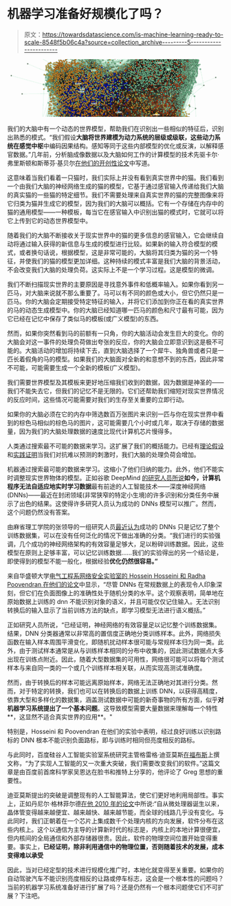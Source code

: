 # 机器学习准备好规模化了吗？

> 原文：<https://towardsdatascience.com/is-machine-learning-ready-to-scale-8548f5b06c4a?source=collection_archive---------5----------------------->

![](img/22dc476fd15df150f2ebc9ec8cb792fb.png)

我们的大脑中有一个动态的世界模型，帮助我们在识别出一些相似的特征后，识别出熟悉的模式。“我们假设**大脑将世界建模为动力系统的层级或级联，这些动力系统在感觉中枢**中编码因果结构。感知等同于这些内部模型的优化或反演，以解释感官数据。”几年前，分析脑成像数据以及大脑如何工作的计算模型的技术先驱卡尔·弗里斯顿和斯蒂芬·基贝尔[在他们的开创性论文](http://rstb.royalsocietypublishing.org/content/364/1521/1211)中写道。

这意味着当我们看着一只猫时，我们实际上并没有看到真实世界中的猫。我们看到一个由我们大脑的神经网络生成的猫的模型，它基于通过感官输入传递给我们大脑的真实猫的一些猫的特定细节。我们不需要处理来自真实世界的猫的完整图像来将它归类为猫并生成它的模型，因为我们的大脑可以概括。它有一个存储在内存中的猫的通用模型——一种模板，每当它在感官输入中识别出猫的模式时，它就可以将它上传到它的动态世界模型中。

随着我们的大脑不断接收关于现实世界中的猫的更多信息的感官输入，它会继续自动将通过输入获得的新信息与生成的模型进行比较。如果新的输入符合模型的模式，或者换句话说，根据模型，这是非常可能的，大脑将其归类为猫的另一个特征，并使我们的猫的模型更加详细。这种持续的模式丰富是我们大脑的背景活动，不会改变我们大脑的处理负荷。这实际上不是一个学习过程。这是模型的微调。

我们不断扫描现实世界的主要原因是寻找意外事件和低概率输入。如果你看到另一匹马，对大脑来说就不那么重要了。马可以有不同的颜色或大小，但它仍然只是一匹马。你的大脑会定期接受特定特征的输入，并将它们添加到你正在看的真实世界的马的动态生成模型中。你的大脑已经知道哪一匹马的颜色和尺寸最有可能，因为它已经在记忆中保存了类似马的模板(或广义模型)的东西。

然而，如果你突然看到马的前额有一只角，你的大脑活动会发生巨大的变化。你的大脑会对这一事件的处理负荷做出夸张的反应，你的大脑会立即意识到这是极不可能的。大脑活动的增加将持续下去，直到大脑选择了一个犀牛、独角兽或者只是一匹长着假角的马的模型。如果我们的大脑面对全新的和意想不到的东西，因此非常不可能，可能需要生成一个全新的模板(广义模型)。

我们需要世界模型及其模板来更好地压缩我们收到的数据，因为数据是神圣的——我们不能失去它，但我们的记忆不是无限的。它们还帮助我们缩短对现实世界情况的反应时间，这些情况可能需要对我们的生存至关重要的立即行动。

如果你的大脑必须在它的内存中筛选数百万张图片来识别一匹与你在现实世界中看到的棕色马相似的棕色马的图片，这可能需要几个小时或几年，取决于存储的数据量，因为我们的大脑处理数据的速度比现代计算机芯片慢得多。

人类通过搜索最不可能的数据来学习。这扩展了我们的概括能力。已经有[理论假设](http://rstb.royalsocietypublishing.org/content/364/1521/1211)和[实践证明](https://www.nature.com/articles/srep19741)当我们对抗难以预测的刺激时，我们大脑的处理负荷会增加。

机器通过搜索最可能的数据来学习。这缩小了他们归纳的能力。此外，他们不能实时调整现实世界物体的模型。正如谷歌 DeepMind [的研究人员所说](https://deepmind.com/blog/enabling-continual-learning-in-neural-networks/)**如今，计算机程序无法自适应地实时学习数据**最有前途的人工智能技术——深度神经网络(DNNs)——最近在封闭领域(非常狭窄的特定小生境)的许多识别和分类任务中展示了出色的结果。这使得许多研究人员认为成功的 DNNs 模型可以推广。然而，这个问题仍然没有答案。

由麻省理工学院的张领导的一组研究人员[最近认为](https://arxiv.org/pdf/1611.03530.pdf)成功的 DNNs 只是记忆了整个训练数据集，可以在没有任何泛化的情况下做出准确的分类。“我们进行的实验强调，几个成功的神经网络架构的有效容量足够大，足以粉碎训练数据。因此，这些模型在原则上足够丰富，可以记忆训练数据……我们的实验得出的另一个结论是，即使得到的模型不能一般化，根据经验**优化仍然很容易。”**

来自华盛顿大学[电气工程系网络安全实验室的 Hossein Hosseini 和 Radha Poovendran 在他们的论文](https://arxiv.org/pdf/1703.06857.pdf)中显示，“尽管 DNNs 在常规数据上的表现令人印象深刻，但它们在负面图像上的准确性处于随机分类的水平。这个观察表明，简单地在原始数据上训练的 dnn 不能识别对象的语义，并且可能仅仅记住输入。无法识别转换后的输入显示了当前训练方法的缺点，即学习模型无法进行语义概括。”

正如研究人员所说，“已经证明，神经网络的有效容量足以记忆整个训练数据集。结果，DNN 分类器通常以非常高的置信度正确地分类训练样本。此外，网络损失函数在输入样本周围平滑变化，即随机扰动样本很可能与常规样本归为同一类。此外，由于测试样本通常是从与训练样本相同的分布中收集的，因此测试数据点大多出现在训练点附近。因此，随着大型数据集的可用性，网络很可能可以将每个测试样本与来自同一类的一个或几个训练样本相关联，从而实现高测试准确度。

然而，由于转换后的样本可能远离原始样本，网络无法正确地对其进行分类。然而，对于特定的转换，我们也可以在转换后的数据上训练 DNN，以获得高精度，依靠大型和多样化的数据集，涵盖测试数据中可能的新奇事物的所有方面，似乎**对机器学习系统提出了一个基本问题**。这导致模型需要大量数据来理解每一个特性**，这显然不适合真实世界的应用**。"

特别是，Hosseini 和 Poovendran 在他们的实验中表明，经过良好训练以识别路标的 DNN 根本不能识别负面路标，即与训练时相同但亮度相反的路标。

与此同时，百度硅谷人工智能实验室系统研究主管格雷格·迪亚莫斯[在福布斯](https://www.forbes.com/forbes/welcome/?toURL=https://www.forbes.com/sites/ciocentral/2017/06/21/we-need-next-generation-algorithms-to-harness-the-power-of-todays-ai-chips/&refURL=&referrer=#50cf7f7e47a0)上撰文称，“为了实现人工智能的又一次重大突破，我们需要改变我们的软件。”这篇文章是由百度前首席科学家吴恩达在脸书和推特上分享的，他评论了 Greg 思想的重要性。

迪亚莫斯提出的突破是调整现有的人工智能算法，使它们更好地利用局部性。事实上，正如丹尼尔·格林菲尔德[在他 2010 年的论文](https://www.cl.cam.ac.uk/~swm11/research/dd-daniel-greenfield.pdf)中所说:“自从微处理器诞生以来，晶体管变得越来越便宜、越来越快、越来越节能，而全球的线路几乎没有变化。与此同时，我们正朝着在一个芯片上集成数千个处理内核的方向发展，软件分布在这些内核上。这个以通信为主导的计算新时代的标志是，内核上的本地计算很便宜，但内核间的全局通信和外部存储器很贵。因此，软件的物理空间位置开始变得重要。事实上，**已经证明，除非利用通信中的物理位置，否则随着技术的发展，成本变得难以承受**

因此，当对已经定型的技术进行规模化推广时，本地化就变得至关重要。如果你的自动驾驶汽车不能识别亮度相反的让路或停车标志，这会是一个根本性的问题吗？当前的机器学习系统准备好进行扩展了吗？还是仍然有一个根本问题使它们不可扩展？下注吧。